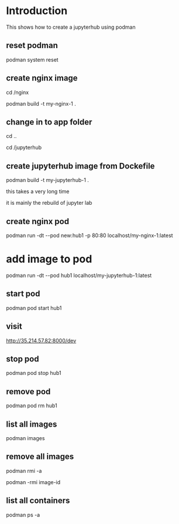 # Introduction

This shows how to create a jupyterhub using podman

## reset podman

podman system reset


## create nginx image

cd /nginx

podman build -t my-nginx-1 .

## change in to app folder

cd ..

cd /jupyterhub

## create jupyterhub image from Dockefile

podman build -t my-jupyterhub-1 .

this takes a very long time

it is mainly the rebuild of jupyter lab

## create nginx pod

podman run -dt --pod new:hub1 -p 80:80 localhost/my-nginx-1:latest

# add image to pod

podman run -dt --pod hub1 localhost/my-jupyterhub-1:latest

## start pod

podman pod start hub1

## visit

http://35.214.57.82:8000/dev

## stop pod

podman pod stop hub1

## remove pod

podman pod rm hub1

## list all images

podman images

## remove all images

podman rmi -a

podman -rmi image-id

## list all containers

podman ps -a
